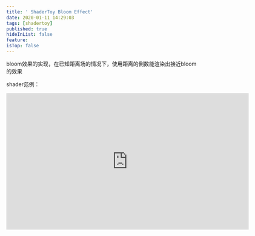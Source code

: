 ```yaml
---
title: ' ShaderToy Bloom Effect'
date: 2020-01-11 14:29:03
tags: [shadertoy]
published: true
hideInList: false
feature: 
isTop: false
---
```


 bloom效果的实现，在已知距离场的情况下，使用距离的倒数能渲染出接近bloom的效果

shader范例：
<iframe width="640" height="360" frameborder="0" src="https://www.shadertoy.com/embed/WtK3D1?gui=true&t=10&paused=true&muted=false" allowfullscreen></iframe>
